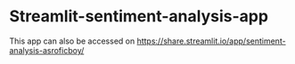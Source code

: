 # Streamlit-sentiment-analysis-app

This app can also be accessed on https://share.streamlit.io/app/sentiment-analysis-asroficboy/
